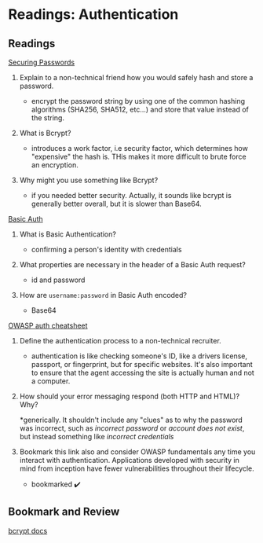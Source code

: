 Readings: Authentication
========================

Readings
--------

[Securing Passwords](https://thehackernews.com/2014/04/securing-passwords-with-bcrypt-hashing.html)

1. Explain to a non-technical friend how you would safely hash and store a password.

    * encrypt the password string by using one of the common hashing algorithms (SHA256, SHA512, etc...) and store that value instead of the string.

2. What is Bcrypt?

    * introduces a work factor, i.e security factor, which determines how "expensive" the hash is. THis makes it more difficult to brute force an encryption.

3. Why might you use something like Bcrypt?

    * if you needed better security. Actually, it sounds like bcrypt is generally better overall, but it is slower than Base64.

[Basic Auth](https://en.wikipedia.org/wiki/Basic_access_authentication)

1. What is Basic Authentication?

    * confirming a person's identity with credentials

2. What properties are necessary in the header of a Basic Auth request?

    * id and password

3. How are `username:password` in Basic Auth encoded?

    * Base64  

[OWASP auth cheatsheet](https://www.owasp.org/index.php/Authentication_Cheat_Sheet)

1. Define the authentication process to a non-technical recruiter.

    * authentication is like checking someone's ID, like a drivers license, passport, or fingerprint, but for specific websites. It's also important to ensure that the agent accessing the site is actually human and not a computer.

2. How should your error messaging respond (both HTTP and HTML)? Why?

    *generically. It shouldn't include any "clues" as to why the password was incorrect, such as _incorrect password_ or _account does not exist_, but instead something like _incorrect credentials_

3. Bookmark this link also and consider OWASP fundamentals any time you interact with authentication. Applications developed with security in mind from inception have fewer vulnerabilities throughout their lifecycle.

    * bookmarked ✔️

Bookmark and Review
-------------------

[bcrypt docs](https://www.npmjs.com/package/bcrypt)

